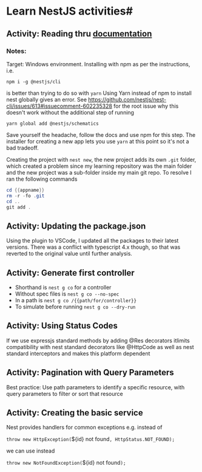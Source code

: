 # Learn NestJS activities#

## Activity: Reading thru [documentation][1]

### Notes:
Target: Windows environment. 
Installing with npm as per the instructions, i.e.

`npm i -g @nestjs/cli`

is better than trying to do so with `yarn`
Using Yarn instead of npm to install nest globally gives an error.
See https://github.com/nestjs/nest-cli/issues/613#issuecomment-602235328 for the root issue why this doesn't work without the additional step of running

`yarn global add @nestjs/schematics`

Save yourself the headache, follow the docs and use npm for this step. The installer for creating a new app lets you use `yarn` at this point so it's not a bad tradeoff.

Creating the project with `nest new`, the new project adds its own `.git` folder, which created a problem since my learning repository was the main folder and the new project was a sub-folder inside my main git repo.
To resolve I ran the following commands

```powershell
cd {{appname}}
rm -r -fo .git
cd ..    
git add .  
```

## Activity: Updating the package.json
Using the plugin to VSCode, I updated all the packages to their latest versions.
There was a conflict with typescript 4.x though, so that was reverted to the original value until further analysis.

## Activity: Generate first controller
- Shorthand is `nest g co` for a controller
- Without spec files is `nest g co --no-spec`
- In a path is `nest g co /{{path/for/controller}}`
- To simulate before running `nest g co --dry-run`

## Activity: Using Status Codes
If we use expressjs standard methods by adding @Res decorators itlimits compatibility with nest standard decorators like @HttpCode as well as nest standard interceptors and makes this platform dependent

## Activity: Pagination with Query Parameters
Best practice: Use path parameters to identify a specific resource, with query parameters to filter or sort that resource

## Activity: Creating the basic service
Nest provides handlers for common exceptions e.g. instead of

`throw new HttpException(`${id} not found`, HttpStatus.NOT_FOUND);`

we can use instead

`throw new NotFoundException(`${id} not found`);`

[1]: https://docs.nestjs.com/
